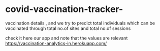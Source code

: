 # covid-vaccination-tracker-
vaccination details , and we try to predict total individuals which can be vaccinated through total no.of sites and total no.of sessions


check it here our app and note that the values are relevant 
https://vaccination-analytics-in.herokuapp.com/
